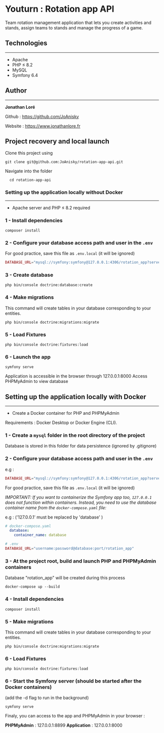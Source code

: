 # Youturn : Rotation app API

Team rotation management application that lets you create activities and stands, assign teams to stands and manage the progress of a game.

## Technologies

---

- Apache
- PHP ≤ 8.2
- MySQL
- Symfony 6.4

## Author

---

**Jonathan Loré**

Github :  https://github.com/JoAnisky

Website : https://www.jonathanlore.fr

## Project recovery and local launch

Clone this project using

```shell
git clone git@github.com:JoAnisky/rotation-app-api.git
```

Navigate into the folder

```shell
  cd rotation-app-api
```

### Setting up the application locally without Docker

---

- Apache server and PHP ≤ 8.2 required

### 1 - Install dependencies

```shell
composer install
```

### 2  - Configure your database access path and user in the  `.env`

For good practice, save this file as  `.env.local` (it will be ignored)

```php
DATABASE_URL="mysql://symfony:symfony@127.0.0.1:4306/rotation_app?serverVersion=8.0.32&charset=utf8mb4"
```

### 3 - Create database

```shell
php bin/console doctrine:database:create
```

### 4 - Make migrations

This command will create tables in your database corresponding to your entities.

```shell
php bin/console doctrine:migrations:migrate
```

### 5 -  Load Fixtures

```shell
php bin/console doctrine:fixtures:load
```

### 6 -  Launch the app

```shell
symfony serve
```

Application is accessible in the browser through 127.0.0.1:8000
Access PHPMyAdmin to view database

## Setting up the application locally with Docker

---

- Create a Docker container for PHP and PHPMyAdmin

Requirements : Docker Desktop or Docker Engine (CLI).

### 1 - Create a `mysql` folder in the root directory of the project

Database is stored in this folder for data persistence (ignored by .gitignore)

### 2 - Configure your database access path and user in the  `.env`

e.g :

```php
DATABASE_URL="mysql://symfony:symfony@127.0.0.1:4306/rotation_app?serverVersion=8.0.32&charset=utf8mb4"
```

For good practice, save this file as  `.env.local` (it will be ignored)

_IMPORTANT: If you want to containerize the Symfony app too, `127.0.0.1` does not function within containers. Instead, you need to use the database container name from the `docker-compose.yaml` file:_

e.g : ('127.0.0.1' must be replaced by 'database'  )

```yaml
# docker-compose.yaml
  database:
    container_name: database
```

```php
# .env
DATABASE_URL="username:password@database:port/rotation_app"
```

### 3 - At the project root, build and launch PHP and PHPMyAdmin containers

Database "rotation_app" will be created during this process

```shell
docker-compose up --build
```

### 4 - Install dependencies

```shell
composer install
```

### 5 - Make migrations

This command will create tables in your database corresponding to your entities.

```shell
php bin/console doctrine:migrations:migrate
```

### 6 -  Load Fixtures

```shell
php bin/console doctrine:fixtures:load
```

### 6 - Start the Symfony server (should be started after the Docker containers)

(add the -d flag to run in the background)

```shell
symfony serve
```

Finaly, you can access to the app and PHPMyAdmin in your browser :

__PHPMyAdmin__ : 127.0.0.1:8899
__Application__ : 127.0.0.1:8000
